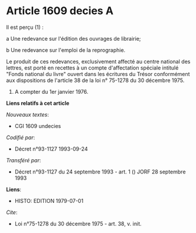 # Article 1609 decies A

Il est perçu (1) :

a  Une redevance sur l'édition des ouvrages de librairie;

b  Une redevance sur l'emploi de la reprographie.

Le produit de ces redevances, exclusivement affecté au centre national des lettres, est porté en recettes à un compte
d'affectation spéciale intitulé "Fonds national du livre" ouvert dans les écritures du Trésor conformément aux dispositions
de l'article 38 de la loi n° 75-1278 du 30 décembre 1975.

1) A compter du 1er janvier 1976.

**Liens relatifs à cet article**

_Nouveaux textes_:

  - CGI 1609 undecies

_Codifié par_:

  - Décret n°93-1127 1993-09-24

_Transféré par_:

  - Décret n°93-1127 du 24 septembre 1993 - art. 1 () JORF 28 septembre 1993

**Liens**:

  - HISTO: EDITION 1979-07-01

_Cite_:

  - Loi n°75-1278 du 30 décembre 1975 - art. 38, v. init.
